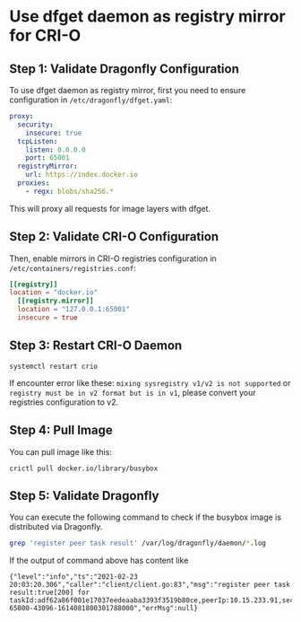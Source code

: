 # Use dfget daemon as registry mirror for CRI-O

## Step 1: Validate Dragonfly Configuration

To use dfget daemon as registry mirror, first you need to ensure configuration in `/etc/dragonfly/dfget.yaml`:

```yaml
proxy:
  security:
    insecure: true
  tcpListen:
    listen: 0.0.0.0
    port: 65001
  registryMirror:
    url: https://index.docker.io
  proxies:
    - regx: blobs/sha256.*
```

This will proxy all requests for image layers with dfget.

## Step 2: Validate CRI-O Configuration

Then, enable mirrors in CRI-O registries configuration in
`/etc/containers/registries.conf`:

```toml
[[registry]]
location = "docker.io"
  [[registry.mirror]]
  location = "127.0.0.1:65001"
  insecure = true
```

## Step 3: Restart CRI-O Daemon

```
systemctl restart crio
```

If encounter error like these:
`mixing sysregistry v1/v2 is not supported` or `registry must be in v2 format but is in v1`,
please convert your registries configuration to v2.

## Step 4: Pull Image

You can pull image like this:

```
crictl pull docker.io/library/busybox
```

## Step 5: Validate Dragonfly

You can execute the following command to check if the busybox image is distributed via Dragonfly.

```bash
grep 'register peer task result' /var/log/dragonfly/daemon/*.log
```

If the output of command above has content like

```
{"level":"info","ts":"2021-02-23 20:03:20.306","caller":"client/client.go:83","msg":"register peer task result:true[200] for taskId:adf62a86f001e17037eedeaaba3393f3519b80ce,peerIp:10.15.233.91,securityDomain:,idc:,scheduler:127.0.0.1:8002","peerId":"10.15.233.91-65000-43096-1614081800301788000","errMsg":null}
```
